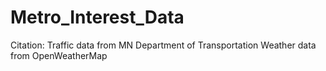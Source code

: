 # Metro_Interest_Data
Citation:
Traffic data from MN Department of Transportation
Weather data from OpenWeatherMap 

